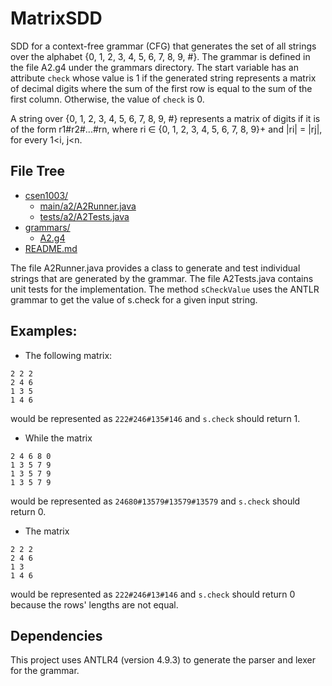 # MatrixSDD

SDD for a context-free grammar (CFG) that generates the set of all strings over the alphabet {0, 1, 2, 3, 4, 5, 6, 7, 8, 9, #}. 
<be> The grammar is defined in the file A2.g4 under the grammars directory. The start variable has an attribute `check` whose value is 1 if the generated string represents a matrix of decimal digits where the sum of the first row is equal to the sum of the first column. Otherwise, the value of `check` is 0. 

A string over {0, 1, 2, 3, 4, 5, 6, 7, 8, 9, #} represents a matrix of digits if it is of the form r1#r2#...#rn, where ri ∈ {0, 1, 2, 3, 4, 5, 6, 7, 8, 9}+ and |ri| = |rj|, for every 1<i, j<n.



## File Tree

* [csen1003/](/csen1003)
  * [main/a2/A2Runner.java](/csen1003/main/a2/A2Runner.java)
  * [tests/a2/A2Tests.java](/csen1003/tests/a2/A2Tests.java)
* [grammars/](/grammars)
  * [A2.g4](/grammars/A2.g4)
* [README.md](/README.md)

The file A2Runner.java provides a class to generate and test individual strings that are generated by the grammar. The file A2Tests.java contains unit tests for the implementation. The method `sCheckValue` uses the ANTLR grammar to get the value of s.check for a given input string.

## Examples:

- The following matrix:
```
2 2 2
2 4 6
1 3 5
1 4 6
```
would be represented as `222#246#135#146` and `s.check` should return 1.

- While the matrix 
```
2 4 6 8 0
1 3 5 7 9
1 3 5 7 9
1 3 5 7 9
```
would be represented as `24680#13579#13579#13579` and `s.check` should return 0.

- The matrix 
```
2 2 2
2 4 6
1 3
1 4 6
```
would be represented as `222#246#13#146` and `s.check` should return 0 because the rows' lengths are not equal.

## Dependencies
This project uses ANTLR4 (version 4.9.3) to generate the parser and lexer for the grammar.
